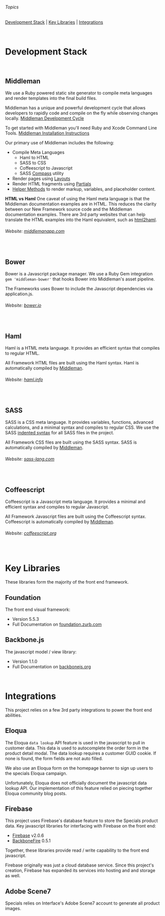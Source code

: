 ###### Topics

[Development Stack](#development-stack) | [Key Libraries](#key-libraries) | [Integrations](#integrations)

&nbsp;

# Development Stack

&nbsp;

## Middleman

We use a Ruby powered static site generator to compile meta languages and render templates into the final build files.

Middleman has a unique and powerful development cycle that allows developers to rapidly code and compile on the fly while observing changes locally. [Middleman Development Cycle](https://middlemanapp.com/basics/development_cycle/)

To get started with Middleman you'll need Ruby and Xcode Command Line Tools. [Middleman Installation Instructions](https://middlemanapp.com/basics/install/)

Our primary use of Middleman includes the following:
* Compile Meta Languages
  * Haml to HTML
  * SASS to CSS
  * Coffeescript to Javascript
  * SASS [Compass](http://compass-style.org/) utility
* Render pages using [Layouts](https://middlemanapp.com/basics/layouts/)
* Render HTML fragments using [Partials](https://middlemanapp.com/basics/partials/)
* [Helper Methods](https://middlemanapp.com/basics/helper_methods/) to render markup, variables, and placeholder content.

**HTML vs Haml**
One caveat of using the Haml meta language is that the Middleman documentation examples are in HTML. This reduces the clarity between our New Framework source code and the Middleman documentation examples. There are 3rd party websites that can help translate the HTML examples into the Haml equivalent, such as [html2haml](https://html2haml.herokuapp.com/).

###### Website: [middlemanapp.com](https://middlemanapp.com)

&nbsp;

## Bower

Bower is a Javascript package manager. We use a Ruby Gem integration `gem 'middleman-bower'` that hooks Bower into Middleman's asset pipeline.

The Frameworks uses Bower to include the Javascript dependencies via application.js.

###### Website: [bower.io](https://bower.io/)

&nbsp;

## Haml

Haml is a HTML meta language. It provides an efficient syntax that compiles to regular HTML.

All Framework HTML files are built using the Haml syntax. Haml is automatically compiled by [Middleman](https://github.com/Peopledesign/interface-new-framework/wiki/Development-Stack/#middleman).

###### Website: [haml.info](http://haml.info/)

&nbsp;

## SASS

SASS is a CSS meta language. It provides variables, functions, advanced calculations, and a minimal syntax and compiles to regular CSS. We use the SASS [indented syntax](http://sass-lang.com/documentation/file.INDENTED_SYNTAX.html) for all SASS files in the project.

All Framework CSS files are built using the SASS syntax. SASS is automatically compiled by [Middleman](https://github.com/Peopledesign/interface-new-framework/wiki/Development-Stack/#middleman).

###### Website: [sass-lang.com](http://sass-lang.com/)

&nbsp;

## Coffeescript

Coffeescript is a Javascript meta language. It provides a minimal and efficient syntax and compiles to regular Javascript.

All Framework Javascript files are built using the Coffeescript syntax. Coffeescript is automatically compiled by [Middleman](https://github.com/Peopledesign/interface-new-framework/wiki/Development-Stack/#middleman).

###### Website: [coffeescript.org](http://coffeescript.org/)

&nbsp;

# Key Libraries
These libraries form the majority of the front end framework.

## Foundation
The front end visual framework:
- Version 5.5.3
- Full Documentation on [foundation.zurb.com](https://foundation.zurb.com/sites/docs/v/5.5.3/)

## Backbone.js 
The javascript model / view library:
- Version 1.1.0
- Full Documentation on [backbonejs.org](http://backbonejs.org/)


&nbsp;

# Integrations
This project relies on a few 3rd party integrations to power the front end abilities.

## Eloqua
The Eloqua `data lookup` API feature is used in the javascript to pull in customer data. This data is used to autocomplete the order form in the product detail modal. The data lookup requires a customer GUID cookie. If none is found, the form fields are not auto filled.

We also use an Eloqua form on the homepage banner to sign up users to the specials Eloqua campaign.

Unfortunately, Eloqua does not officially document the javascript data lookup API. Our implementation of this feature relied on piecing together Eloqua community blog posts.

## Firebase
This project uses Firebase's database feature to store the Specials product data. Key javascript libraries for interfacing with Firebase on the front end:
- [Firebase](https://github.com/firebase/firebase-bower) v2.0.6
- [BackboneFire](https://github.com/firebase/backbonefire) 0.5.1

Together, these libraries provide read / write capability to the front end javascript.

Firebase originally was just a cloud database service. Since this project's creation, Firebase has expanded its services into hosting and and storage as well. 

## Adobe Scene7
Specials relies on Interface's Adobe Scene7 account to generate all product images.

&nbsp;